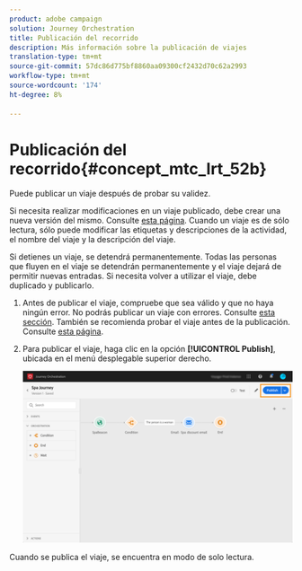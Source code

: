 ```yaml
---
product: adobe campaign
solution: Journey Orchestration
title: Publicación del recorrido
description: Más información sobre la publicación de viajes
translation-type: tm+mt
source-git-commit: 57dc86d775bf8860aa09300cf2432d70c62a2993
workflow-type: tm+mt
source-wordcount: '174'
ht-degree: 8%

---
```



# Publicación del recorrido{#concept_mtc_lrt_52b}

Puede publicar un viaje después de probar su validez.

Si necesita realizar modificaciones en un viaje publicado, debe crear una nueva versión del mismo. Consulte [esta página](../building-journeys/journey-versions.md). Cuando un viaje es de sólo lectura, sólo puede modificar las etiquetas y descripciones de la actividad, el nombre del viaje y la descripción del viaje.

Si detienes un viaje, se detendrá permanentemente. Todas las personas que fluyen en el viaje se detendrán permanentemente y el viaje dejará de permitir nuevas entradas. Si necesita volver a utilizar el viaje, debe duplicado y publicarlo.

1. Antes de publicar el viaje, compruebe que sea válido y que no haya ningún error. No podrás publicar un viaje con errores. Consulte [esta sección](../about/troubleshooting.md#section_h3q_kqk_fhb). También se recomienda probar el viaje antes de la publicación. Consulte [esta página](../building-journeys/testing-the-journey.md).
1. Para publicar el viaje, haga clic en la opción **[!UICONTROL Publish]**, ubicada en el menú desplegable superior derecho.

   ![](../assets/journeyuc1_18.png)

Cuando se publica el viaje, se encuentra en modo de solo lectura.
